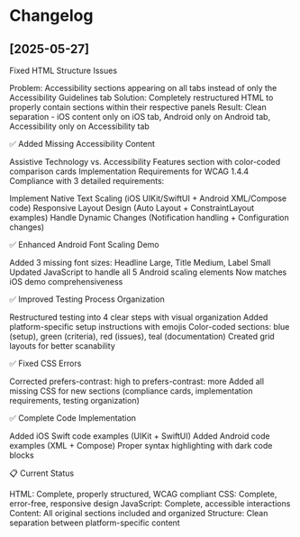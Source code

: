# Changelog

## [2025-05-27]
Fixed HTML Structure Issues

Problem: Accessibility sections appearing on all tabs instead of only the Accessibility Guidelines tab
Solution: Completely restructured HTML to properly contain sections within their respective panels
Result: Clean separation - iOS content only on iOS tab, Android only on Android tab, Accessibility only on Accessibility tab

✅ Added Missing Accessibility Content

Assistive Technology vs. Accessibility Features section with color-coded comparison cards
Implementation Requirements for WCAG 1.4.4 Compliance with 3 detailed requirements:

Implement Native Text Scaling (iOS UIKit/SwiftUI + Android XML/Compose code)
Responsive Layout Design (Auto Layout + ConstraintLayout examples)
Handle Dynamic Changes (Notification handling + Configuration changes)



✅ Enhanced Android Font Scaling Demo

Added 3 missing font sizes: Headline Large, Title Medium, Label Small
Updated JavaScript to handle all 5 Android scaling elements
Now matches iOS demo comprehensiveness

✅ Improved Testing Process Organization

Restructured testing into 4 clear steps with visual organization
Added platform-specific setup instructions with emojis
Color-coded sections: blue (setup), green (criteria), red (issues), teal (documentation)
Created grid layouts for better scanability

✅ Fixed CSS Errors

Corrected prefers-contrast: high to prefers-contrast: more
Added all missing CSS for new sections (compliance cards, implementation requirements, testing organization)

✅ Complete Code Implementation

Added iOS Swift code examples (UIKit + SwiftUI)
Added Android code examples (XML + Compose)
Proper syntax highlighting with dark code blocks

📋 Current Status

HTML: Complete, properly structured, WCAG compliant
CSS: Complete, error-free, responsive design
JavaScript: Complete, accessible interactions
Content: All original sections included and organized
Structure: Clean separation between platform-specific content
